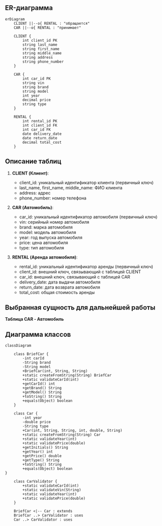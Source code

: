 ## ER-диаграмма

```mermaid
erDiagram
    CLIENT ||--o{ RENTAL : "обращается"
    CAR ||--o{ RENTAL : "принимает"

    CLIENT {
        int client_id PK
        string last_name
        string first_name
        string middle_name
        string address
        string phone_number
    }

    CAR {
        int car_id PK
        string vin
        string brand
        string model
        int year
        decimal price
        string type
    }

    RENTAL {
        int rental_id PK
        int client_id FK
        int car_id FK
        date delivery_date
        date return_date
        decimal total_cost
    }
```

## Описание таблиц

1. **CLIENT (Клиент)**:
   - client_id: уникальный идентификатор клиента (первичный ключ)
   - last_name, first_name, middle_name: ФИО клиента
   - address: адрес
   - phone_number: номер телефона

2. **CAR (Автомобиль)**:
   - car_id: уникальный идентификатор автомобиля (первичный ключ)
   - vin: серийный номер автомобиля
   - brand: марка автомобиля
   - model: модель автомобиля
   - year: год выпуска автомобиля
   - price: цена автомобиля
   - type: тип автомобиля

3. **RENTAL (Аренда автомобиля)**:
   - rental_id: уникальный идентификатор аренды (первичный ключ)
   - client_id: внешний ключ, связывающий с таблицей CLIENT
   - car_id: внешний ключ, связывающий с таблицей CAR
   - delivery_date: дата выдачи автомобиля
   - return_date: дата возврата автомобиля
   - total_cost: общая стоимость аренды

## Выбранная сущность для дальнейшей работы
**Таблица CAR - Автомобиль**

## Диаграмма классов
```mermaid
classDiagram

    class BriefCar {
        -int carId
        -String brand
        -String model
        +BriefCar(int, String, String)
        +static createFromString(String) BriefCar
        +static validateCarId(int)
        +getCarId() int
        +getBrand() String
        +getModel() String
        +toString() String
        +equals(Object) boolean
    }

    class Car {
        -int year
        -double price
        -String type
        +Car(int, String, String, int, double, String)
        +static createFromString(String) Car
        +static validateYear(int)
        +static validatePrice(double)
        +getInitials() String
        +getYear() int
        +getPrice() double
        +getType() String
        +toString() String
        +equals(Object) boolean
}

    class CarValidator {
        +static validateCarId(int)
        +static validateVin(String)
        +static validateYear(int)
        +static validatePrice(double)
    }

    BriefCar <|-- Car : extends
    BriefCar ..> CarValidator : uses
    Car ..> CarValidator : uses
```
